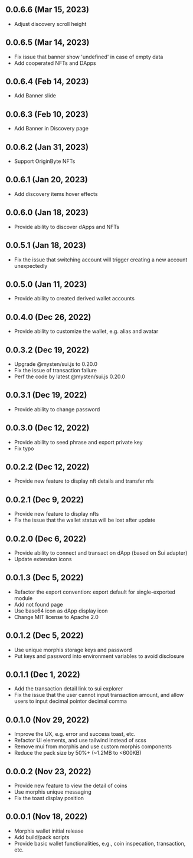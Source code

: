 ## 0.0.6.6 (Mar 15, 2023)

- Adjust discovery scroll height

## 0.0.6.5 (Mar 14, 2023)

- Fix issue that banner show 'undefined' in case of empty data
- Add cooperated NFTs and DApps

## 0.0.6.4 (Feb 14, 2023)

- Add Banner slide

## 0.0.6.3 (Feb 10, 2023)

- Add Banner in Discovery page

## 0.0.6.2 (Jan 31, 2023)

- Support OriginByte NFTs

## 0.0.6.1 (Jan 20, 2023)

- Add discovery items hover effects

## 0.0.6.0 (Jan 18, 2023)

- Provide ability to discover dApps and NFTs

## 0.0.5.1 (Jan 18, 2023)

- Fix the issue that switching account will trigger creating a new account unexpectedly

## 0.0.5.0 (Jan 11, 2023)

- Provide ability to created derived wallet accounts

## 0.0.4.0 (Dec 26, 2022)

- Provide ability to customize the wallet, e.g. alias and avatar

## 0.0.3.2 (Dec 19, 2022)

- Upgrade @mysten/sui.js to 0.20.0
- Fix the issue of transaction failure
- Perf the code by latest @mysten/sui.js 0.20.0

## 0.0.3.1 (Dec 19, 2022)

- Provide ability to change password

## 0.0.3.0 (Dec 12, 2022)

- Provide ability to seed phrase and export private key
- Fix typo

## 0.0.2.2 (Dec 12, 2022)

- Provide new feature to display nft details and transfer nfs

## 0.0.2.1 (Dec 9, 2022)

- Provide new feature to display nfts
- Fix the issue that the wallet status will be lost after update

## 0.0.2.0 (Dec 6, 2022)

- Provide ability to connect and transact on dApp (based on Sui adapter)
- Update extension icons

## 0.0.1.3 (Dec 5, 2022)

- Refactor the export convention: export default for single-exported module
- Add not found page
- Use base64 icon as dApp display icon
- Change MIT license to Apache 2.0

## 0.0.1.2 (Dec 5, 2022)

- Use unique morphis storage keys and password
- Put keys and password into environment variables to avoid disclosure

## 0.0.1.1 (Dec 1, 2022)

- Add the transaction detail link to sui explorer
- Fix the issue that the user cannot input transaction amount, and allow users to input decimal pointor decimal comma

## 0.0.1.0 (Nov 29, 2022)

- Improve the UX, e.g. error and success toast, etc.
- Refactor UI elements, and use tailwind instead of scss
- Remove mui from morphis and use custom morphis components
- Reduce the pack size by 50%+ (~1.2MB to <600KB)

## 0.0.0.2 (Nov 23, 2022)

- Provide new feature to view the detail of coins
- Use morphis unique messaging
- Fix the toast display position

## 0.0.0.1 (Nov 18, 2022)

- Morphis wallet initial release
- Add build/pack scripts
- Provide basic wallet functionalities, e.g., coin inspecation, transaction, etc.
